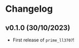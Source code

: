 # Changelog

<!--next-version-placeholder-->

## v0.1.0 (30/10/2023)

- First release of `prime_ll3707`!